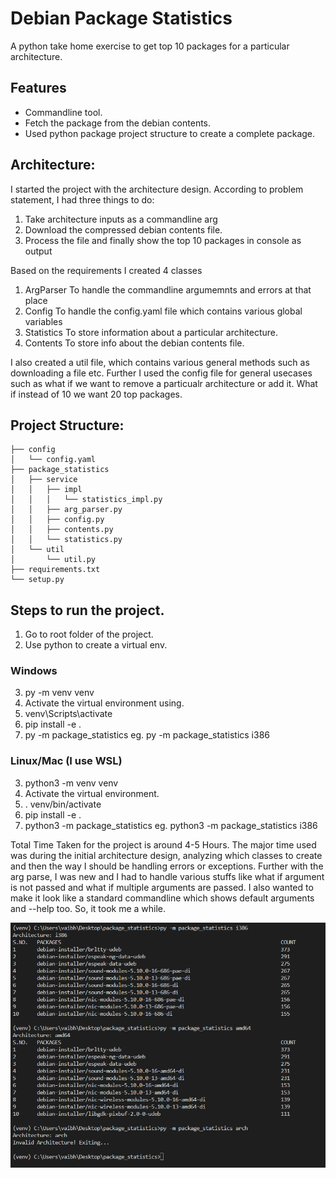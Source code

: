 # Debian Package Statistics

A python take home exercise to get top 10 packages for a particular architecture.

## Features

* Commandline tool.
* Fetch the package from the debian contents.
* Used python package project structure to create a complete package.

## Architecture:

I started the project with the architecture design. According to problem statement, I had three things to do:
1. Take architecture inputs as a commandline arg
2. Download the compressed debian contents file. 
3. Process the file and finally show the top 10 packages in console as output

Based on the requirements I created 4 classes
1. ArgParser        To handle the commandline argumemnts and errors at that place
2. Config           To handle the config.yaml file which contains various global variables
3. Statistics       To store information about a particular architecture.
4. Contents         To store info about the debian contents file.

I also created a util file, which contains various general methods such as downloading a file etc.
Further I used the config file for general usecases such as what if we want to remove a particualr architecture or add it. What if instead of 10 we want 20 top packages.

## Project Structure:
```
├── config
│   └── config.yaml
├── package_statistics
│   ├── service
│   │   ├── impl
│   │   │   └── statistics_impl.py
│   │   ├── arg_parser.py
│   │   ├── config.py
│   │   ├── contents.py
│   │   └── statistics.py
│   └── util
│       └── util.py
├── requirements.txt
└── setup.py
```

## Steps to run the project.


1. Go to root folder of the project. 
2. Use python to create a virtual env. 

### Windows
3. py -m venv venv
4. Activate the virtual environment using.
5. venv\Scripts\activate
6. pip install -e .
7. py -m package_statistics <arch>
   eg. py -m package_statistics i386

### Linux/Mac (I use WSL)
3. python3 -m venv venv
4. Activate the virtual environment.
5. . venv/bin/activate
6. pip install -e .
7. python3 -m package_statistics <arch>
   eg. python3 -m package_statistics i386



Total Time Taken for the project is around 4-5 Hours.
The major time used was during the initial architecture design, analyzing which classes to create and then the way I should be handling errors or exceptions.
Further with the arg parse, I was new and I had to handle various stuffs like what if argument is not passed and what if multiple arguments are passed. I also wanted to make it look like a standard commandline which shows default arguments and --help too. So, it took me a while.

![Sample Screenshot](sample_output.png)
